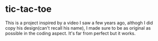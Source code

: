 # tic-tac-toe
This is a project inspired by a video I saw a few years ago, althogh I did copy his design(can't recall his name), I made sure to be as original as possible in the coding aspect. It's far from perfect but it works.
